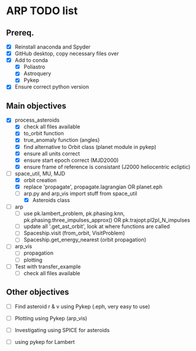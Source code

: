# ARP TODO list

## Prereq.
- [X] Reinstall anaconda and Spyder
- [X] GitHub desktop, copy necessary files over
- [X] Add to conda
  - [X] Poliastro
  - [X] Astroquery
  - [X] Pykep
- [X] Ensure correct python version

## Main objectives
- [X] process_asteroids
  - [X] check all files available
  - [X] to_orbit function
  - [X] true_anomaly function (angles)
  - [X] find alternative to Orbit class (planet module in pykep)
  - [X] ensure all units correct
  - [X] ensure start epoch correct (MJD2000)
  - [X] ensure frame of reference is consistant (J2000 heliocentric ecliptic)
- [ ] space_util, MU, MJD
  - [X] orbit creation
  - [X] replace 'propagate', propagate.lagrangian OR planet.eph
  - [ ] arp.py and arp_vis import stuff from space_util
    - [X] Asteroids class
- [ ] arp
  - [ ] use pk.lambert_problem, pk.phasing.knn, pk.phasing.three_impulses_approx() OR pk.trajopt.pl2pl_N_impulses
  - [ ] update all '.get_ast_orbit', look at where functions are called
  - [ ] Spaceship.visit (from_orbit, VisitProblem)
  - [ ] Spaceship.get_energy_nearest (orbit propagation)
- [ ] arp_vis
  - [ ] propagation
  - [ ] plotting
- [ ] Test with transfer_example
  - [ ] check all files available

## Other objectives
- [ ] Find asteroid r & v using Pykep (.eph, very easy to use)
- [ ] Plotting using Pykep (arp_vis)
- [ ] Investigating using SPICE for asteroids
- [ ] using pykep for Lambert
 
